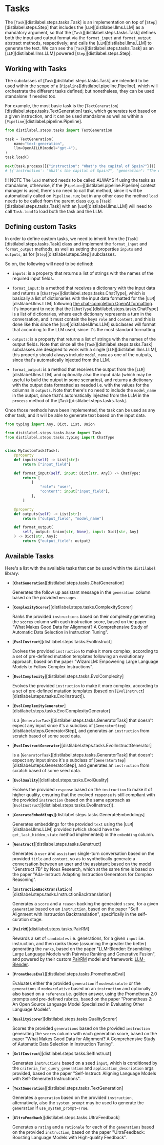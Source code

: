 # Tasks

The [`Task`][distilabel.steps.tasks.Task] is an implementation on top of [`Step`][distilabel.steps.Step] that includes the [`LLM`][distilabel.llms.LLM] as a mandatory argument, so that the [`Task`][distilabel.steps.tasks.Task] defines both the input and output format via the `format_input` and `format_output` abstract methods, respectively; and calls the [`LLM`][distilabel.llms.LLM] to generate the text. We can see the [`Task`][distilabel.steps.tasks.Task] as an [`LLM`][distilabel.llms.LLM] powered [`Step`][distilabel.steps.Step].

## Working with Tasks

The subclasses of [`Task`][distilabel.steps.tasks.Task] are intended to be used within the scope of a [`Pipeline`][distilabel.pipeline.Pipeline], which will orchestrate the different tasks defined; but nonetheless, they can be used standalone if needed too.

For example, the most basic task is the [`TextGeneration`][distilabel.steps.tasks.TextGeneration] task, which generates text based on a given instruction, and it can be used standalone as well as within a [`Pipeline`][distilabel.pipeline.Pipeline].

```python
from distilabel.steps.tasks import TextGeneration

task = TextGeneration(
    name="text-generation",
    llm=OpenAILLM(model="gpt-4"),
)
task.load()

next(task.process([{"instruction": "What's the capital of Spain?"}]))
# [{'instruction': "What's the capital of Spain?", "generation": "The capital of Spain is Madrid."}]
```

!!! NOTE
    The `load` method needs to be called ALWAYS if using the tasks as standalone, otherwise, if the [`Pipeline`][distilabel.pipeline.Pipeline] context manager is used, there's no need to call that method, since it will be automatically called on `Pipeline.run`; but in any other case the method `load` needs to be called from the parent class e.g. a [`Task`][distilabel.steps.tasks.Task] with an [`LLM`][distilabel.llms.LLM] will need to call `Task.load` to load both the task and the LLM.

## Defining custom Tasks

In order to define custom tasks, we need to inherit from the [`Task`][distilabel.steps.tasks.Task] class and implement the `format_input` and `format_output` methods, as well as setting the properties `inputs` and `outputs`, as for [`Step`][distilabel.steps.Step] subclasses.

So on, the following will need to be defined:

- `inputs`: is a property that returns a list of strings with the names of the required input fields.

- `format_input`: is a method that receives a dictionary with the input data and returns a [`ChatType`][distilabel.steps.tasks.ChatType], which is basically a list of dictionaries with the input data formatted for the [`LLM`][distilabel.llms.LLM] following [the chat-completion OpenAI formatting](https://platform.openai.com/docs/guides/text-generation). It's important to note that the [`ChatType`][distilabel.steps.tasks.ChatType] is a list of dictionaries, where each dictionary represents a turn in the conversation, and it must contain the keys `role` and `content`, and this is done like this since the [`LLM`][distilabel.llms.LLM] subclasses will format that according to the LLM used, since it's the most standard formatting.

- `outputs`: is a property that returns a list of strings with the names of the output fields. Note that since all the [`Task`][distilabel.steps.tasks.Task] subclasses are designed to work with a single [`LLM`][distilabel.llms.LLM], this property should always include `model_name` as one of the outputs, since that's automatically injected from the LLM.

- `format_output`: is a method that receives the output from the [`LLM`][distilabel.llms.LLM] and optionally also the input data (which may be useful to build the output in some scenarios), and returns a dictionary with the output data formatted as needed i.e. with the values for the columns in `outputs`. Note that there's no need to include the `model_name` in the output, since that's automatically injected from the LLM in the `process` method of the [`Task`][distilabel.steps.tasks.Task].

Once those methods have been implemented, the task can be used as any other task, and it will be able to generate text based on the input data.

```python
from typing import Any, Dict, List, Union

from distilabel.steps.tasks.base import Task
from distilabel.steps.tasks.typing import ChatType


class MyCustomTask(Task):
    @property
    def inputs(self) -> List[str]:
        return ["input_field"]

    def format_input(self, input: Dict[str, Any]) -> ChatType:
        return [
            {
                "role": "user",
                "content": input["input_field"],
            },
        ]

    @property
    def outputs(self) -> List[str]:
        return ["output_field", "model_name"]

    def format_output(
        self, output: Union[str, None], input: Dict[str, Any]
    ) -> Dict[str, Any]:
        return {"output_field": output}
```

## Available Tasks

Here's a list with the available tasks that can be used within the `distilabel` library:

- [**`ChatGeneration`**][distilabel.steps.tasks.ChatGeneration]

    Generates the follow up assistant message in the `generation` column based on the provided `messages`.

- [**`ComplexityScorer`**][distilabel.steps.tasks.ComplexityScorer]

    Ranks the provided `instructions` based on their complexity generating the `scores` column with each instruction score, based on the paper "What Makes Good Data for Alignment? A Comprehensive Study of Automatic Data Selection in Instruction Tuning".

- [**`EvolInstruct`**][distilabel.steps.tasks.EvolInstruct]

    Evolves the provided `instruction` to make it more complex, according to a set of pre-defined mutation templates following an evolutionary approach, based on the paper "WizardLM: Empowering Large Language Models to Follow Complex Instructions".

- [**`EvolComplexity`**][distilabel.steps.tasks.EvolComplexity]

    Evolves the provided `instruction` to make it more complex, according to a set of pre-defined mutation templates (based on [`EvolInstruct`][distilabel.steps.tasks.EvolInstruct]).

- [**`EvolComplexityGenerator`**][distilabel.steps.tasks.EvolComplexityGenerator]

    Is a [`GeneratorTask`][distilabel.steps.tasks.GeneratorTask] that doesn't expect any input since it's a subclass of [`GeneratorStep`][distilabel.steps.GeneratorStep], and generates an `instruction` from scratch based of some seed data.

- [**`EvolInstructGenerator`**][distilabel.steps.tasks.EvolInstructGenerator]

    Is a [`GeneratorTask`][distilabel.steps.tasks.GeneratorTask] that doesn't expect any input since it's a subclass of [`GeneratorStep`][distilabel.steps.GeneratorStep], and generates an `instruction` from scratch based of some seed data.

- [**`EvolQuality`**][distilabel.steps.tasks.EvolQuality]

    Evolves the provided `response` based on the `instruction` to make it of higher quality, ensuring that the evolved `response` is still compliant with the provided `instruction` (based on the same approach as [`EvolInstruct`][distilabel.steps.tasks.EvolInstruct]).

- [**`GenerateEmbeddings`**][distilabel.steps.tasks.GenerateEmbeddings]

    Generates embeddings for the provided `text` using the [`LLM`][distilabel.llms.LLM] provided (which should have the `get_last_hidden_state` method implemented) in the `embedding` column.

- [**`Genstruct`**][distilabel.steps.tasks.Genstruct]

    Generates a `user` and `assistant` single-turn conversation based on the provided `title` and `content`, so as to synthetically generate a conversation between an user and the assistant; based on the model "Genstruct 7B" by Nous Research, which at the same time is based on the paper "Ada-Instruct: Adapting Instruction Generators for Complex Reasoning".

- [**`InstructionBacktranslation`**][distilabel.steps.tasks.InstructionBacktranslation]

    Generates a `score` and a `reason` backing the generated `score`, for a given `generation` based on an `instruction`, based on the paper "Self Alignment with Instruction Backtranslation", specifically in the self-curation stage.

- [**`PairRM`**][distilabel.steps.tasks.PairRM]

    Rewards a set of `candidates` i.e. generations, for a given `input` i.e. instruction, and then ranks those (assuming the greater the better) generating the `ranks`, based on the paper "LLM-Blender: Ensembling Large Language Models with Pairwise Ranking and Generative Fusion", and powered by their custom [PairRM](https://huggingface.co/llm-blender/PairRM) model and framework: [LLM-Blender](https://github.com/yuchenlin/LLM-Blender).

- [**`PrometheusEval`**][distilabel.steps.tasks.PrometheusEval]

    Evaluates either the provided `generation` if `mode=absolute` or the `generations` if `mode=relative` based on an `instruction` and optionally also based on a `reference` i.e. golden answer, using the Prometheus 2.0 prompts and pre-defined rubrics, based on the paper "Prometheus 2: An Open Source Language Model Specialized in Evaluating Other Language Models".

- [**`QualityScorer`**][distilabel.steps.tasks.QualityScorer]

    Scores the provided `generations` based on the provided `instruction` generating the `scores` column with each generation score, based on the paper "What Makes Good Data for Alignment? A Comprehensive Study of Automatic Data Selection in Instruction Tuning".

- [**`SelfInstruct`**][distilabel.steps.tasks.SelfInstruct]

    Generates `instructions` based on a seed `input`, which is conditioned by the `criteria_for_query_generation` and `application_description` args provided, based on the paper "Self-Instruct: Aligning Language Models with Self-Generated Instructions".

- [**`TextGeneration`**][distilabel.steps.tasks.TextGeneration]

    Generates a `generation` based on the provided `instruction`, alternatively, also the `system_prompt` may be used to generate the `generation` if `use_system_prompt=True`.

- [**`UltraFeedback`**][distilabel.steps.tasks.UltraFeedback]

    Generates a `rating` and a `rationale` for each of the `generations` based on the provided `instruction`, based on the paper "UltraFeedback: Boosting Language Models with High-quality Feedback".
